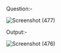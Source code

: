 Question:-

![Screenshot (477)](https://github.com/ak2521/Java-Basic/assets/93378378/59ec7ab6-b576-437c-9ec6-b0d98f8ad38a)


Output:-

![Screenshot (476)](https://github.com/ak2521/Java-Basic/assets/93378378/9893bb32-7ff4-4a68-97b3-c323246c7755)
